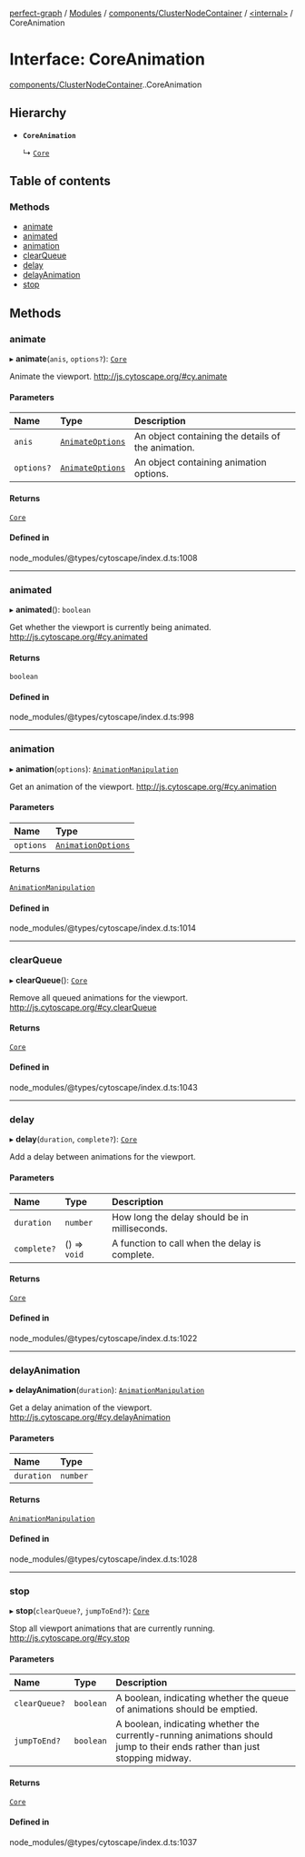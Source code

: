 [perfect-graph](../README.md) / [Modules](../modules.md) / [components/ClusterNodeContainer](../modules/components_ClusterNodeContainer.md) / [<internal\>](../modules/components_ClusterNodeContainer._internal_.md) / CoreAnimation

# Interface: CoreAnimation

[components/ClusterNodeContainer](../modules/components_ClusterNodeContainer.md).[<internal>](../modules/components_ClusterNodeContainer._internal_.md).CoreAnimation

## Hierarchy

- **`CoreAnimation`**

  ↳ [`Core`](components_ClusterNodeContainer._internal_.Core.md)

## Table of contents

### Methods

- [animate](components_ClusterNodeContainer._internal_.CoreAnimation.md#animate)
- [animated](components_ClusterNodeContainer._internal_.CoreAnimation.md#animated)
- [animation](components_ClusterNodeContainer._internal_.CoreAnimation.md#animation)
- [clearQueue](components_ClusterNodeContainer._internal_.CoreAnimation.md#clearqueue)
- [delay](components_ClusterNodeContainer._internal_.CoreAnimation.md#delay)
- [delayAnimation](components_ClusterNodeContainer._internal_.CoreAnimation.md#delayanimation)
- [stop](components_ClusterNodeContainer._internal_.CoreAnimation.md#stop)

## Methods

### animate

▸ **animate**(`anis`, `options?`): [`Core`](components_ClusterNodeContainer._internal_.Core.md)

Animate the viewport.
http://js.cytoscape.org/#cy.animate

#### Parameters

| Name | Type | Description |
| :------ | :------ | :------ |
| `anis` | [`AnimateOptions`](components_ClusterNodeContainer._internal_.AnimateOptions.md) | An object containing the details of the animation. |
| `options?` | [`AnimateOptions`](components_ClusterNodeContainer._internal_.AnimateOptions.md) | An object containing animation options. |

#### Returns

[`Core`](components_ClusterNodeContainer._internal_.Core.md)

#### Defined in

node_modules/@types/cytoscape/index.d.ts:1008

___

### animated

▸ **animated**(): `boolean`

Get whether the viewport is currently being animated.
http://js.cytoscape.org/#cy.animated

#### Returns

`boolean`

#### Defined in

node_modules/@types/cytoscape/index.d.ts:998

___

### animation

▸ **animation**(`options`): [`AnimationManipulation`](components_ClusterNodeContainer._internal_.AnimationManipulation.md)

Get an animation of the viewport.
http://js.cytoscape.org/#cy.animation

#### Parameters

| Name | Type |
| :------ | :------ |
| `options` | [`AnimationOptions`](components_ClusterNodeContainer._internal_.AnimationOptions.md) |

#### Returns

[`AnimationManipulation`](components_ClusterNodeContainer._internal_.AnimationManipulation.md)

#### Defined in

node_modules/@types/cytoscape/index.d.ts:1014

___

### clearQueue

▸ **clearQueue**(): [`Core`](components_ClusterNodeContainer._internal_.Core.md)

Remove all queued animations for the viewport.
http://js.cytoscape.org/#cy.clearQueue

#### Returns

[`Core`](components_ClusterNodeContainer._internal_.Core.md)

#### Defined in

node_modules/@types/cytoscape/index.d.ts:1043

___

### delay

▸ **delay**(`duration`, `complete?`): [`Core`](components_ClusterNodeContainer._internal_.Core.md)

Add a delay between animations for the viewport.

#### Parameters

| Name | Type | Description |
| :------ | :------ | :------ |
| `duration` | `number` | How long the delay should be in milliseconds. |
| `complete?` | () => `void` | A function to call when the delay is complete. |

#### Returns

[`Core`](components_ClusterNodeContainer._internal_.Core.md)

#### Defined in

node_modules/@types/cytoscape/index.d.ts:1022

___

### delayAnimation

▸ **delayAnimation**(`duration`): [`AnimationManipulation`](components_ClusterNodeContainer._internal_.AnimationManipulation.md)

Get a delay animation of the viewport.
http://js.cytoscape.org/#cy.delayAnimation

#### Parameters

| Name | Type |
| :------ | :------ |
| `duration` | `number` |

#### Returns

[`AnimationManipulation`](components_ClusterNodeContainer._internal_.AnimationManipulation.md)

#### Defined in

node_modules/@types/cytoscape/index.d.ts:1028

___

### stop

▸ **stop**(`clearQueue?`, `jumpToEnd?`): [`Core`](components_ClusterNodeContainer._internal_.Core.md)

Stop all viewport animations that are currently running.
http://js.cytoscape.org/#cy.stop

#### Parameters

| Name | Type | Description |
| :------ | :------ | :------ |
| `clearQueue?` | `boolean` | A boolean, indicating whether the queue of animations should be emptied. |
| `jumpToEnd?` | `boolean` | A boolean, indicating whether the currently-running animations should jump to their ends rather than just stopping midway. |

#### Returns

[`Core`](components_ClusterNodeContainer._internal_.Core.md)

#### Defined in

node_modules/@types/cytoscape/index.d.ts:1037
